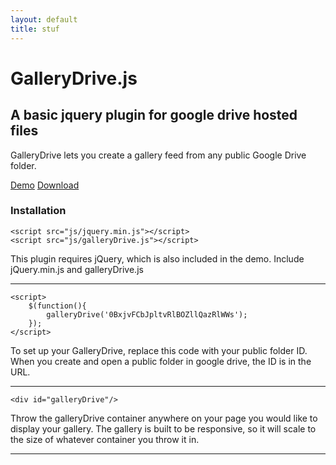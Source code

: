 ```yaml
---
layout: default
title: stuf
---
```


# GalleryDrive.js

## A basic jquery plugin for google drive hosted files

GalleryDrive lets you create a gallery feed from any public Google Drive folder.

[Demo](http://example.net/) [Download](http://example.net/)

### Installation

	<script src="js/jquery.min.js"></script>
	<script src="js/galleryDrive.js"></script>

This plugin requires jQuery, which is also included in the demo. Include jQuery.min.js and galleryDrive.js

***

	<script>
		$(function(){
			galleryDrive('0BxjvFCbJpltvRlBOZllQazRlWWs');
		});
	</script>

To set up your GalleryDrive, replace this code with your public folder ID. When you create and open a public folder in google drive, the ID is in the URL.

***

	<div id="galleryDrive"/>

Throw the galleryDrive container anywhere on your page you would like to display your gallery. The gallery is built to be responsive, so it will scale to the size of whatever container you throw it in.

***
